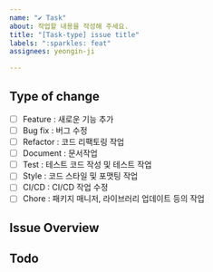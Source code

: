 ```yaml
---
name: "✔️ Task"
about: 작업할 내용을 작성해 주세요.
title: "[Task-type] issue title"
labels: ":sparkles: feat"
assignees: yeongin-ji

---
```


## Type of change
<!-- 작업의 종류를 선택해주세요. -->
- [ ] Feature : 새로운 기능 추가
- [ ] Bug fix : 버그 수정
- [ ] Refactor : 코드 리팩토링 작업
- [ ] Document : 문서작업
- [ ] Test : 테스트 코드 작성 및 테스트 작업
- [ ] Style : 코드 스타일 및 포맷팅 작업
- [ ] CI/CD : CI/CD 작업 수정
- [ ] Chore : 패키지 매니저, 라이브러리 업데이트 등의 작업

## Issue Overview
<!-- 이슈 내용을 정리해 주세요 -->

## Todo
<!-- 앞으로 해야 할 일에 대해 적어주세요 -->
